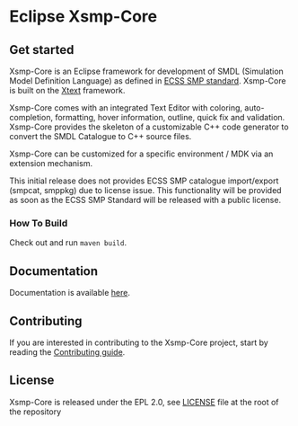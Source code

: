 
# Eclipse Xsmp-Core

## Get started

Xsmp-Core is an Eclipse framework for development of SMDL (Simulation Model Definition Language) as defined in [ECSS SMP standard](https://ecss.nl/standard/ecss-e-st-40-07c-simulation-modelling-platform-2-march-2020/). 
Xsmp-Core is built on the [Xtext](https://www.eclipse.org/Xtext/) framework.

Xsmp-Core comes with an integrated Text Editor with coloring, auto-completion, formatting, hover information, outline, quick fix and validation.
Xsmp-Core provides the skeleton of a customizable C++ code generator to convert the SMDL Catalogue to C++ source files.

Xsmp-Core can be customized for a specific environment / MDK via an extension mechanism.

This initial release does not provides ECSS SMP catalogue import/export (smpcat, smppkg) due to license issue. This functionality will be provided as soon as the ECSS SMP Standard will be released with a public license.


### How To Build

Check out and run `maven build`.

## Documentation

Documentation is available [here](/doc/).

## Contributing

If you are interested in contributing to the Xsmp-Core project, start by reading the [Contributing guide](/CONTRIBUTING.md).

## License

Xsmp-Core is released under the EPL 2.0, see [LICENSE](/LICENSE) file at the root of the repository

